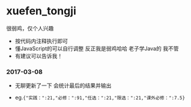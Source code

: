 # xuefen_tongji
很弱鸡，仅个人兴趣

- 按代码内注释执行即可
- 懂JavaScript的可以自行调整 反正我是弱鸡哈哈 老子学Java的  我不管
- 有建议可以告诉我！

### 2017-03-08

- 无聊更新了一下 会统计最后的结果并输出

- eg.```{"实践：":21,"必修：":91,"任选：":21,"限选：":21,"课外必修：":7.5}```

  ​

